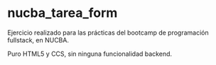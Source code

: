 # nucba_tarea_form
Ejercicio realizado para las prácticas del bootcamp de programación fullstack, en NUCBA.
>>>>
Puro HTML5 y CCS, sin ninguna funcionalidad backend.
